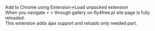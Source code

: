 Add to Chrome using Extension->Load unpacked extension  
When you navigate < > through gallery on fly4free.pl site page is fully reloaded.  
This extension adds ajax support and reloads only needed part.
